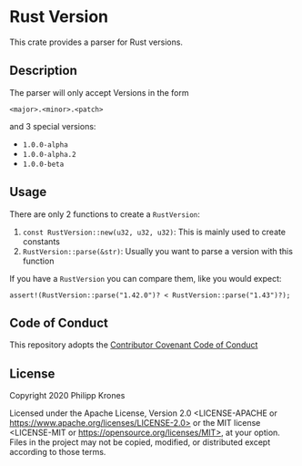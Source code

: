# Rust Version

This crate provides a parser for Rust versions.

## Description

The parser will only accept Versions in the form
```
<major>.<minor>.<patch>
```
and 3 special versions:

- `1.0.0-alpha`
- `1.0.0-alpha.2`
- `1.0.0-beta`

## Usage

There are only 2 functions to create a `RustVersion`:

1. `const RustVersion::new(u32, u32, u32)`: This is mainly used to create
   constants
2. `RustVersion::parse(&str)`: Usually you want to parse a version with this
   function

If you have a `RustVersion` you can compare them, like you would expect:

```
assert!(RustVersion::parse("1.42.0")? < RustVersion::parse("1.43")?);
```

## Code of Conduct

This repository adopts the [Contributor Covenant Code of
Conduct](https://www.contributor-covenant.org/version/1/4/code-of-conduct/)

## License

Copyright 2020 Philipp Krones

Licensed under the Apache License, Version 2.0 <LICENSE-APACHE or
https://www.apache.org/licenses/LICENSE-2.0> or the MIT license <LICENSE-MIT or
https://opensource.org/licenses/MIT>, at your option. Files in the project may
not be copied, modified, or distributed except according to those terms.
